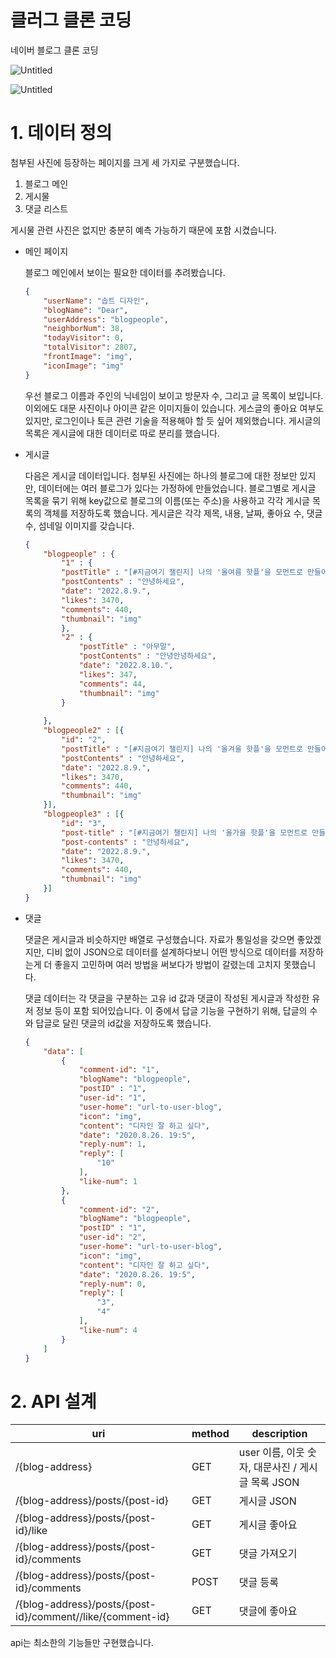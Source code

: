 # 클러그 클론 코딩

네이버 블로그 클론 코딩

![Untitled](%E1%84%8F%E1%85%B3%E1%86%AF%E1%84%85%E1%85%A5%E1%84%80%E1%85%B3%20%E1%84%8F%E1%85%B3%E1%86%AF%E1%84%85%E1%85%A9%E1%86%AB%20%E1%84%8F%E1%85%A9%E1%84%83%E1%85%B5%E1%86%BC%209cbdfe1414d7444095141b43cdae28a2/Untitled.png)

![Untitled](%E1%84%8F%E1%85%B3%E1%86%AF%E1%84%85%E1%85%A5%E1%84%80%E1%85%B3%20%E1%84%8F%E1%85%B3%E1%86%AF%E1%84%85%E1%85%A9%E1%86%AB%20%E1%84%8F%E1%85%A9%E1%84%83%E1%85%B5%E1%86%BC%209cbdfe1414d7444095141b43cdae28a2/Untitled%201.png)

# 1. 데이터 정의

첨부된 사진에 등장하는 페이지를 크게 세 가지로 구분했습니다.

1. 블로그 메인
2. 게시물
3. 댓글 리스트

게시물 관련 사진은 없지만 충분히 예측 가능하기 때문에 포함 시켰습니다. 

- 메인 페이지
    
    블로그 메인에서 보이는 필요한 데이터를 추려봤습니다.
    
    ```json
    {
    	"userName": "솝트 디자인",
    	"blogName": "Dear",
    	"userAddress": "blogpeople",
    	"neighborNum": 38,
    	"todayVisitor": 0,
    	"totalVisitor": 2807,
    	"frontImage": "img",
    	"iconImage": "img"
    }
    ```
    
    우선 블로그 이름과 주인의 닉네임이 보이고 방문자 수, 그리고 글 목록이 보입니다. 이외에도 대문 사진이나 아이콘 같은 이미지들이 있습니다. 게스글의 좋아요 여부도 있지만, 로그인이나 토큰 관련 기술을 적용해야 할 듯 싶어 제외했습니다. 게시글의 목록은 게시글에 대한 데이터로 따로 분리를 했습니다.
    
- 게시글
    
    다음은 게시글 데이터입니다. 첨부된 사진에는 하나의 블로그에 대한 정보만 있지만, 데이터에는 여러 블로그가 있다는 가정하에 만들었습니다. 블로그별로 게시글 목록을 묶기 위해 key값으로 블로그의 이름(또는 주소)을 사용하고 각각 게시글 목록의 객체를 저장하도록 했습니다. 게시글은 각각 제목, 내용, 날짜, 좋아요 수, 댓글 수, 섬네일 이미지를 갖습니다. 
    
    ```json
    {
    	"blogpeople" : {
    		"1" : {
    		"postTitle" : "[#지금여기 챌린지] 나의 '올여름 핫플'을 모먼트로 만들어주세요!",
    		"postContents" : "안녕하세요",
    		"date": "2022.8.9.",
    		"likes": 3470,
    		"comments": 440,
    		"thumbnail": "img"
    		},
    		"2" : {
    			"postTitle" : "아무말",
    			"postContents" : "안녕안녕하세요",
    			"date": "2022.8.10.",
    			"likes": 347,
    			"comments": 44,
    			"thumbnail": "img"
    		}
    		
    	},
    	"blogpeople2" : [{
    		"id": "2",
    		"postTitle" : "[#지금여기 챌린지] 나의 '올겨울 핫플'을 모먼트로 만들어주세요!",
    		"postContents" : "안녕하세요",
    		"date": "2022.8.9.",
    		"likes": 3470,
    		"comments": 440,
    		"thumbnail": "img"
    	}],
    	"blogpeople3" : [{
    		"id": "3",
    		"post-title" : "[#지금여기 챌린지] 나의 '올가을 핫플'을 모먼트로 만들어주세요!",
    		"post-contents" : "안녕하세요",
    		"date": "2022.8.9.",
    		"likes": 3470,
    		"comments": 440,
    		"thumbnail": "img"
    	}]
    }
    ```
    
- 댓글
    
    댓글은 게시글과 비슷하지만 배열로 구성했습니다. 자료가 통일성을 갖으면 좋았겠지만, 디비 없이 JSON으로 데이터를 설계하다보니 어떤 방식으로 데이터를 저장하는게 더 좋을지 고민하며 여러 방법을 써보다가 방법이 갈렸는데 고치지 못했습니다.
    
    댓글 데이터는 각 댓글을 구분하는 고유 id 값과 댓글이 작성된 게시글과 작성한 유저 정보 등이 포함 되어있습니다. 이 중에서 답글 기능을 구현하기 위해, 답글의 수와 답글로 달린 댓글의 id값을 저장하도록 했습니다.
    
    ```json
    {
    	"data": [
    		{
    			"comment-id": "1",
    			"blogName": "blogpeople",
    			"postID" : "1",
    			"user-id": "1",
    			"user-home": "url-to-user-blog",
    			"icon": "img",
    			"content": "디자인 잘 하고 싶다",
    			"date": "2020.8.26. 19:5",
    			"reply-num": 1,
    			"reply": [
    				"10"
    			],
    			"like-num": 1
    		},
    		{
    			"comment-id": "2",
    			"blogName": "blogpeople",
    			"postID" : "1",
    			"user-id": "2",
    			"user-home": "url-to-user-blog",
    			"icon": "img",
    			"content": "디자인 잘 하고 싶다",
    			"date": "2020.8.26. 19:5",
    			"reply-num": 0,
    			"reply": [
    				"3",
    				"4"
    			],
    			"like-num": 4
    		}
    	]
    }
    ```
    

# 2. API 설계

| uri | method | description |
| --- | --- | --- |
| /{blog-address} | GET | user 이름, 이웃 숫자, 대문사진  /   게시글 목록 JSON |
| /{blog-address}/posts/{post-id} | GET | 게시글 JSON |
| /{blog-address}/posts/{post-id}/like | GET | 게시글 좋아요 |
| /{blog-address}/posts/{post-id}/comments | GET | 댓글 가져오기 |
| /{blog-address}/posts/{post-id}/comments | POST | 댓글 등록 |
| /{blog-address}/posts/{post-id}/comment//like/{comment-id} | GET | 댓글에 좋아요 |

api는 최소한의 기능들만 구현했습니다.
